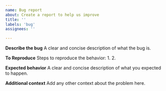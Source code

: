 ```yaml
---
name: Bug report
about: Create a report to help us improve
title: ''
labels: 'bug'
assignees: ''

---
```


**Describe the bug**
A clear and concise description of what the bug is.

**To Reproduce**
Steps to reproduce the behavior:
1. 
2.

**Expected behavior**
A clear and concise description of what you expected to happen.

**Additional context**
Add any other context about the problem here.
